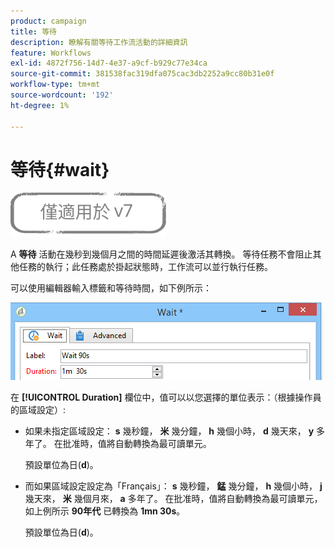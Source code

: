 ```yaml
---
product: campaign
title: 等待
description: 瞭解有關等待工作流活動的詳細資訊
feature: Workflows
exl-id: 4872f756-14d7-4e37-a9cf-b929c77e34ca
source-git-commit: 381538fac319dfa075cac3db2252a9cc80b31e0f
workflow-type: tm+mt
source-wordcount: '192'
ht-degree: 1%

---
```


# 等待{#wait}

![](../../assets/v7-only.svg)

A **等待** 活動在幾秒到幾個月之間的時間延遲後激活其轉換。 等待任務不會阻止其他任務的執行；此任務處於掛起狀態時，工作流可以並行執行任務。

可以使用編輯器輸入標籤和等待時間，如下例所示：

![](assets/edit_wait.png)

在 **[!UICONTROL Duration]** 欄位中，值可以以您選擇的單位表示：（根據操作員的區域設定）:

* 如果未指定區域設定： **s** 幾秒鐘， **米** 幾分鐘， **h** 幾個小時， **d** 幾天來， **y** 多年了。 在批准時，值將自動轉換為最可讀單元。

   預設單位為日(**d**)。

* 而如果區域設定設定為「Français」： **s** 幾秒鐘， **錳** 幾分鐘， **h** 幾個小時， **j** 幾天來， **米** 幾個月來， **a** 多年了。 在批准時，值將自動轉換為最可讀單元，如上例所示 **90年代** 已轉換為 **1mn 30s**。

   預設單位為日(**d**)。
